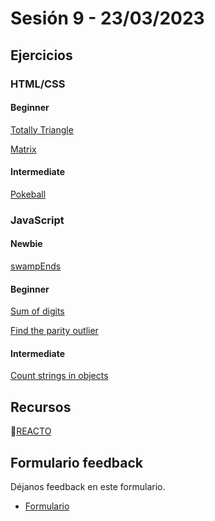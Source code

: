 # Sesión 9 - 23/03/2023

## Ejercicios

### HTML/CSS

#### Beginner

[Totally Triangle](../exercises/css-totally-triangle/README.md)

[Matrix](../exercises/css-matrix/README.md)

#### Intermediate

[Pokeball](../exercises/css-pokeball/README.md)

### JavaScript

#### Newbie

[swampEnds](../exercises/swap-ends/README.md)

#### Beginner

[Sum of digits](../exercises/sum-of-digits/README.md)

[Find the parity outlier](../exercises/parity-outlier/README.md)

#### Intermediate

[Count strings in objects](../exercises/count-strings-in-objects/README.md)

## Recursos

🔗[REACTO](https://www.youtube.com/watch?v=AoD3hLFxI5I)

## Formulario feedback

Déjanos feedback en este formulario.

- [Formulario](https://forms.gle/rnAV7QAZFqzndaZp8)

